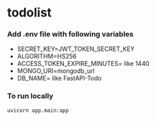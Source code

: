 # todolist

### Add .env file with following variables
  - SECRET_KEY=JWT_TOKEN_SECRET_KEY
  - ALGORITHM=HS256
  - ACCESS_TOKEN_EXPIRE_MINUTES= like 1440
  - MONGO_URI=mongodb_url
  - DB_NAME=<database name> like FastAPI-Todo
  
### To run locally

`
  uvicorn app.main:app
`
  
